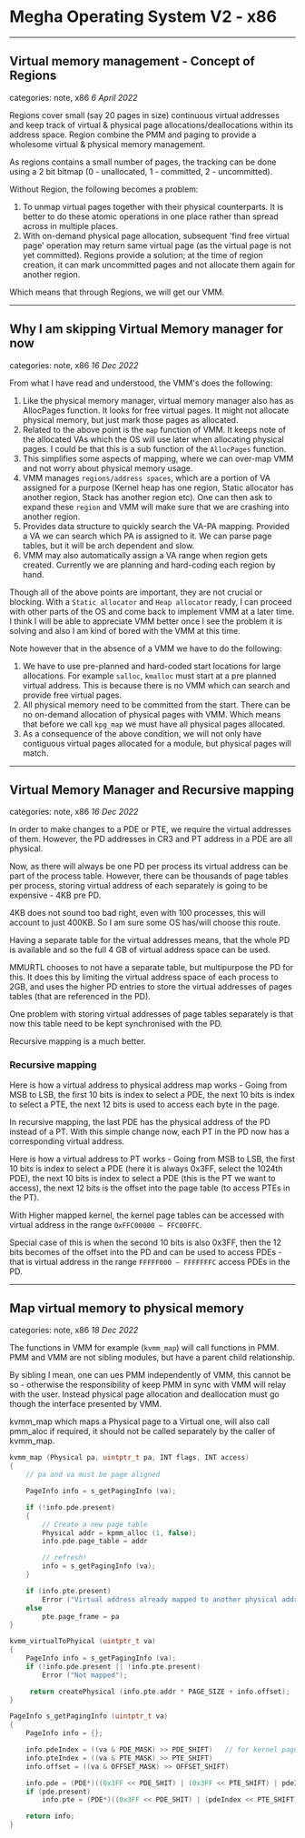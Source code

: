 # Megha Operating System V2 - x86
----------------------------------------------------------------------------------------------------

## Virtual memory management - Concept of Regions
categories: note, x86
_6 April 2022_

Regions cover small (say 20 pages in size) continuous virtual addresses and keep track of virtual &
physical page allocations/deallocations within its address space. Region combine the PMM and paging
to provide a wholesome virtual & physical memory management.

As regions contains a small number of pages, the tracking can be done using a 2 bit bitmap (0 -
unallocated, 1 - committed, 2 - uncommitted).

Without Region, the following becomes a problem:
1. To unmap virtual pages together with their physical counterparts. It is better to do these atomic
   operations in one place rather than spread across in multiple places.
2. With on-demand physical page allocation, subsequent 'find free virtual page' operation may
   return same virtual page (as the virtual page is not yet committed). Regions provide a solution;
   at the time of region creation, it can mark uncommitted pages and not allocate them again for
   another region.

Which means that through Regions, we will get our VMM.

----------------------------------------------------------------------------------------------------

## Why I am skipping Virtual Memory manager for now
categories: note, x86
_16 Dec 2022_

From what I have read and understood, the VMM's does the following:
1. Like the physical memory manager, virtual memory manager also has as AllocPages function. It
   looks for free virtual pages. It might not allocate physical memory, but just mark those pages as
   allocated.
2. Related to the above point is the `map` function of VMM. It keeps note of the allocated VAs which
   the OS will use later when allocating physical pages. I could be that this is a sub function of
   the `AllocPages` function.
3. This simplifies some aspects of mapping, where we can over-map VMM and not worry about physical
   memory usage.
4. VMM manages `regions/address spaces`, which are a portion of VA assigned for a purpose (Kernel
   heap has one region, Static allocator has another region, Stack has another region etc). One can
   then ask to expand these `region` and VMM will make sure that we are crashing into another
   region.
5. Provides data structure to quickly search the VA-PA mapping. Provided a VA we can search which PA
   is assigned to it. We can parse page tables, but it will be arch dependent and slow.
6. VMM may also automatically assign a VA range when region gets created. Currently we are planning
   and hard-coding each region by hand.

Though all of the above points are important, they are not crucial or blocking. With a `Static
allocator` and `Heap allocator` ready, I can proceed with other parts of the OS and come back to
implement VMM at a later time. I think I will be able to appreciate VMM better once I see the
problem it is solving and also I am kind of bored with the VMM at this time.

Note however that in the absence of a VMM we have to do the following:
1. We have to use pre-planned and hard-coded start locations for large allocations. For example
   `salloc`, `kmalloc` must start at a pre planned virtual address. This is because there is no VMM
   which can search and provide free virtual pages.
2. All physical memory need to be committed from the start. There can be no on-demand allocation of
   physical pages with VMM. Which means that before we call `kpg_map` we must have all physical pages
   allocated.
3. As a consequence of the above condition, we will not only have contiguous virtual pages allocated
   for a module, but physical pages will match.

----------------------------------------------------------------------------------------------------

## Virtual Memory Manager and Recursive mapping
categories: note, x86
_16 Dec 2022_

In order to make changes to a PDE or PTE, we require the virtual addresses of them. However, the PD
addresses in CR3 and PT address in a PDE are all physical.

Now, as there will always be one PD per process its virtual address can be part of the process
table. However, there can be thousands of page tables per process, storing virtual
address of each separately is going to be expensive - 4KB pre PD.

4KB does not sound too bad right, even with 100 processes, this will account to just 400KB. So I am
sure some OS has/will choose this route.

Having a separate table for the virtual addresses means, that the whole PD is available and so the
full 4 GB of virtual address space can be used.

MMURTL chooses to not have a separate table, but multipurpose the PD for this. It does this by
limiting the virtual address space of each process to 2GB, and uses the higher PD entries to store
the virtual addresses of pages tables (that are referenced in the PD).

One problem with storing virtual addresses of page tables separately is that now this table need to
be kept synchronised with the PD.

Recursive mapping is a much better.

### Recursive mapping

Here is how a virtual address to physical address map works - Going from MSB to LSB, the first 10
bits is index to select a PDE, the next 10 bits is index to select a PTE, the next 12 bits is used
to access each byte in the page.

In recursive mapping, the last PDE has the physical address of the PD instead of a PT. With this
simple change now, each PT in the PD now has a corresponding virtual address.

Here is how a virtual address to PT works - Going from MSB to LSB, the first 10 bits is index to
select a PDE (here it is always 0x3FF, select the 1024th PDE), the next 10 bits is index to select
a PDE (this is the PT we want to access), the next 12 bits is the offset into the page table (to
access PTEs in the PT).

With Higher mapped kernel, the kernel page tables can be accessed with virtual address in the range
`0xFFC00000 – FFC00FFC`.

Special case of this is when the second 10 bits is also 0x3FF, then the 12 bits becomes of the
offset into the PD and can be used to access PDEs - that is virtual address in the range
`FFFFF000 – FFFFFFFC` access PDEs in the PD.

----------------------------------------------------------------------------------------------------

## Map virtual memory to physical memory
categories: note, x86
_18 Dec 2022_

The functions in VMM for example (`kvmm_map`) will call functions in PMM. PMM and VMM are not
sibling modules, but have a parent child relationship.

By sibling I mean, one can ues PMM independently of VMM, this cannot be so - otherwise the
responsibility of keep PMM in sync with VMM will relay with the user. Instead physical page
allocation and deallocation must go though the interface presented by VMM.

kvmm_map which maps a Physical page to a Virtual one, will also call pmm_aloc if required, it should
not be called separately by the caller of kvmm_map.

```c
kvmm_map (Physical pa, uintptr_t pa, INT flags, INT access)
{
    // pa and va must be page aligned

    PageInfo info = s_getPagingInfo (va);

    if (!info.pde.present)
    {
        // Create a new page table
        Physical addr = kpmm_alloc (1, false);
        info.pde.page_table = addr

        // refresh!
        info = s_getPagingInfo (va);
    }

    if (info.pte.present)
        Error ("Virtual address already mapped to another physical address")
    else
        pte.page_frame = pa
}

kvmm_virtualToPhyical (uintptr_t va)
{
    PageInfo info = s_getPagingInfo (va);
    if (!info.pde.present || !info.pte.present)
        Error ("Not mapped");

     return createPhysical (info.pte.addr * PAGE_SIZE + info.offset);
}

PageInfo s_getPagingInfo (uintptr_t va)
{
    PageInfo info = {};

    info.pdeIndex = ((va & PDE_MASK) >> PDE_SHIFT)   // for kernel pages, this will be >= 768.
    info.pteIndex = ((va & PTE_MASK) >> PTE_SHIFT)
    info.offset = ((va & OFFSET_MASK) >> OFFSET_SHIFT)

    info.pde = (PDE*)((0x3FF << PDE_SHIT) | (0x3FF << PTE_SHIFT) | pdeIndex * sizeof(PDE))
    if (pde.present)
        info.pte = (PDE*)((0x3FF << PDE_SHIT) | (pdeIndex << PTE_SHIFT) | pteIndex * sizeof(PTE))

    return info;
}
```
